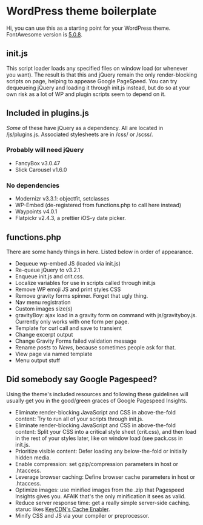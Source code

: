 <h1>WordPress theme boilerplate</h1>

<p>Hi, you can use this as a starting point for your WordPress theme. FontAwesome version is <a href="https://fontawesome.com/icons" target="_blank">5.0.8</a>.</p>

<h2>init.js</h2>
<p>This script loader loads any specified files on window load (or whenever you want). The result is that this and jQuery remain the only render-blocking scripts on page, helping to appease Google PageSpeed. You can try dequeueing jQuery and loading it through init.js instead, but do so at your own risk as a lot of WP and plugin scripts seem to depend on it.</p>



<h2>Included in plugins.js</h2>
<p><i>Some</i> of these have jQuery as a dependency. All are located in /js/plugins.js. Associated stylesheets are in /css/ or /scss/.</p>

<h3>Probably will need jQuery</h3>
<ul>
	<li>FancyBox v3.0.47</li>
	<li>Slick Carousel v1.6.0</li>
</ul>

<h3>No dependencies</h3>
<ul>
	<li>Modernizr v3.3.1: objectfit, setclasses</li>
	<li>WP-Embed (de-registered from functions.php to call here instead)</li>
	<li>Waypoints v4.0.1</li>
	<li>Flatpickr v2.4.3, a prettier iOS-y date picker.</li>
</ul>

<h2>functions.php</h2>
<p>There are some handy things in here. Listed below in order of appearance.</p>
<ul>
	<li>Dequeue wp-embed JS (loaded via init.js)</li>
	<li>Re-queue jQuery to v3.2.1</li>
	<li>Enqueue init.js and crit.css.</li>
	<li>Localize variables for use in scripts called through init.js</li>
	<li>Remove WP emoji JS and print styles CSS</li>
	<li>Remove gravity forms spinner. Forget that ugly thing.</li>
	<li>Nav menu registration</li>
	<li>Custom images size(s)</li>
	<li>gravityBoy: ajax load in a gravity form on command with js/gravityboy.js. Currently only works with one form per page.</li>
	<li>Template for curl call and save to transient</li>
	<li>Change excerpt output</li>
	<li>Change Gravity Forms failed validation message</li>
	<li>Rename <i>posts</i> to <i>News</i>, because sometimes people ask for that.</li>
	<li>View page via named template</li>
	<li>Menu output stuff</li>
</ul>

<h2>Did somebody say Google Pagespeed?</h2>
<p>Using the theme's included resources and following these guidelines will usually get you in the good/green graces of Google Pagespeed Insights.</p>
<ul>
	<li>Eliminate render-blocking JavaScript and CSS in above-the-fold content: Try to run all of your scripts through init.js.</li>
	<li>Eliminate render-blocking JavaScript and CSS in above-the-fold content: Split your CSS into a critical style sheet (crit.css), and then load in the rest of your styles later, like on window load (see pack.css in init.js.</li>
	<li>Prioritize visible content: Defer loading any below-the-fold or initially hidden media.</li>
	<li>Enable compression: set gzip/compression parameters in host or .htaccess.</li>
	<li>Leverage browser caching: Define browser cache parameters in host or .htaccess.</li>
	<li>Optimize images: use minified images from the .zip that Pagespeed Insights gives you. AFAIK that's the only minification it sees as valid.</li>
	<li>Reduce server response time: get a really simple server-side caching. staruc likes <a href="https://wordpress.org/plugins/cache-enabler/" target="_blank">KeyCDN's Cache Enabler</a>.</li>
	<li>Minify CSS and JS via your compiler or preprocessor.</li>
</ul>


